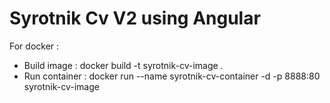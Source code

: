 # Syrotnik Cv V2 using Angular

For docker :
- Build image : docker build -t syrotnik-cv-image .
- Run container : docker run --name syrotnik-cv-container -d -p 8888:80 syrotnik-cv-image
